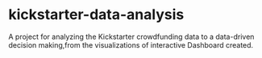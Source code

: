 # kickstarter-data-analysis
A project for analyzing the Kickstarter crowdfunding data to a data-driven decision making,from the visualizations of interactive Dashboard created.

